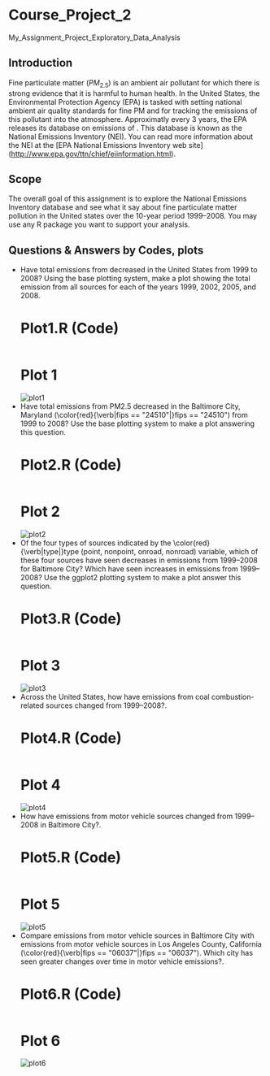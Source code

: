 # Course_Project_2
My_Assignment_Project_Exploratory_Data_Analysis

## Introduction
Fine particulate matter ($PM_{2.5}$) is an ambient air pollutant for which there is strong evidence that it is harmful to human health. In the United States, 
the Environmental Protection Agency (EPA) is tasked with setting national ambient air quality standards for fine PM and for tracking the emissions of this pollutant 
into the atmosphere. Approximatly every 3 years, the EPA releases its database on emissions of . This database is known as the National Emissions Inventory (NEI). 
You can read more information about the NEI at the [EPA National Emissions Inventory web site] (http://www.epa.gov/ttn/chief/eiinformation.html).

## Scope
The overall goal of this assignment is to explore the National Emissions Inventory database and see what it say about fine particulate matter pollution in the 
United states over the 10-year period 1999–2008. You may use any R package you want to support your analysis.

## Questions & Answers by Codes, plots
- Have total emissions from  decreased in the United States from 1999 to 2008? Using the base plotting system, make a plot showing the total  emission from all 
  sources for each of the years 1999, 2002, 2005, and 2008.
  # Plot1.R (Code)
  ```
  
  ```
  # Plot 1
  ![plot1](/plot1.png)
- Have total emissions from PM2.5 decreased in the Baltimore City, Maryland (\color{red}{\verb|fips == "24510"|}fips == "24510") from 1999 to 2008? Use the base 
  plotting system to make a plot answering this question. 
  # Plot2.R (Code)
  ```
  
  ```
  # Plot 2
  ![plot2](/plot2.png)
- Of the four types of sources indicated by the \color{red}{\verb|type|}type (point, nonpoint, onroad, nonroad) variable, which of these four sources have seen
  decreases in emissions from 1999–2008 for Baltimore City? Which have seen increases in emissions from 1999–2008? Use the ggplot2 plotting system to make a plot
  answer this question.
  # Plot3.R (Code)
  ```
  
  ```
  # Plot 3
  ![plot3](/plot3.png)
- Across the United States, how have emissions from coal combustion-related sources changed from 1999–2008?.
  # Plot4.R (Code)
  ```
  
  ```
  # Plot 4
  ![plot4](/plot4.png)
- How have emissions from motor vehicle sources changed from 1999–2008 in Baltimore City?.
  # Plot5.R (Code)
  ```
  
  ```
  # Plot 5
  ![plot5](/plot5.png)
- Compare emissions from motor vehicle sources in Baltimore City with emissions from motor vehicle sources in Los Angeles County, California 
  (\color{red}{\verb|fips == "06037"|}fips == "06037"). Which city has seen greater changes over time in motor vehicle emissions?.
  # Plot6.R (Code)
  ```
  
  ```
  # Plot 6
  ![plot6](/plot6.png)
